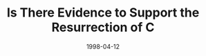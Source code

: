 ---
layout: message
category: message
series: "In Search Of..."
title: "Is There Evidence to Support the Resurrection of C"
date: 1998-04-12
audio-description: "We answer the top five questions about Christianity. "
audio: ""
audio-title: "Is There Evidence to Support the Resurrection of C"
audio-duration: "&#58;"
---